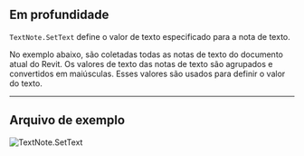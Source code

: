 ## Em profundidade
`TextNote.SetText` define o valor de texto especificado para a nota de texto.

No exemplo abaixo, são coletadas todas as notas de texto do documento atual do Revit. Os valores de texto das notas de texto são agrupados e convertidos em maiúsculas. Esses valores são usados para definir o valor do texto.

___
## Arquivo de exemplo

![TextNote.SetText](./Revit.Elements.TextNote.SetText_img.jpg)
